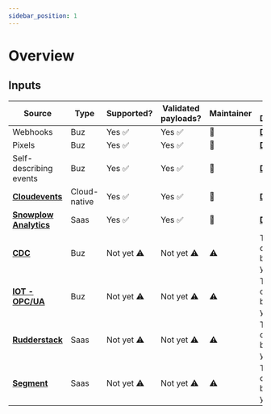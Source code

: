 ```yaml
---
sidebar_position: 1
---
```


# Overview

## Inputs

| Source | Type | Supported? | Validated payloads? | Maintainer | More Details |
| --- | --- | --- | --- | --- | --- |
| Webhooks | Buz | Yes ✅ | Yes ✅ | 🐝 | **[Docs](/inputs/buz/webhook)** |
| Pixels | Buz | Yes ✅ | Yes ✅ | 🐝 | **[Docs](/inputs/buz/pixel)** |
| Self-describing events | Buz | Yes ✅ | Yes ✅ | 🐝 | **[Docs](/inputs/buz/self-describing)** |
| **[Cloudevents](https://cloudevents.io/)** | Cloud-native | Yes ✅ | Yes ✅ | 🐝 | **[Docs](/inputs/cloudNative/cloudevents)** |
| **[Snowplow Analytics](https://snowplow.io/)** | Saas | Yes ✅ | Yes ✅ | 🐝 | **[Docs](/inputs/saas/snowplow)** |
| **[CDC](https://www.postgresql.org/docs/current/logical-replication.html)** | Buz | Not yet ⚠️ | Not yet ⚠️ | ⚠️ | This could be you. |
| **[IOT - OPC/UA](https://opcfoundation.org/about/opc-technologies/opc-ua/)** | Buz | Not yet ⚠️ | Not yet ⚠️ | ⚠️ | This could be you. | 
| **[Rudderstack](https://www.postgresql.org/docs/current/logical-replication.html)** | Saas | Not yet ⚠️ | Not yet ⚠️ | ⚠️ | This could be you. |
| **[Segment](https://www.postgresql.org/docs/current/logical-replication.html)** | Saas | Not yet ⚠️ | Not yet ⚠️ | ⚠️ | This could be you. 
